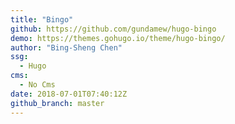 ```yaml
---
title: "Bingo"
github: https://github.com/gundamew/hugo-bingo
demo: https://themes.gohugo.io/theme/hugo-bingo/
author: "Bing-Sheng Chen"
ssg:
  - Hugo
cms:
  - No Cms
date: 2018-07-01T07:40:12Z
github_branch: master
---
```

